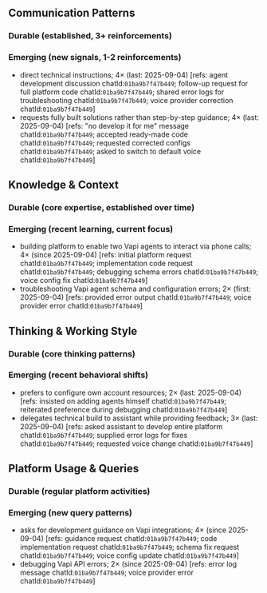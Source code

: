 ## Communication Patterns
### Durable (established, 3+ reinforcements)

### Emerging (new signals, 1-2 reinforcements)
- direct technical instructions; 4× (last: 2025-09-04) [refs: agent development discussion chatId:`01ba9b7f47b449`; follow-up request for full platform code chatId:`01ba9b7f47b449`; shared error logs for troubleshooting chatId:`01ba9b7f47b449`; voice provider correction chatId:`01ba9b7f47b449`]
- requests fully built solutions rather than step-by-step guidance; 4× (last: 2025-09-04) [refs: "no develop it for me" message chatId:`01ba9b7f47b449`; accepted ready-made code chatId:`01ba9b7f47b449`; requested corrected configs chatId:`01ba9b7f47b449`; asked to switch to default voice chatId:`01ba9b7f47b449`]

## Knowledge & Context
### Durable (core expertise, established over time)

### Emerging (recent learning, current focus)
- building platform to enable two Vapi agents to interact via phone calls; 4× (since 2025-09-04) [refs: initial platform request chatId:`01ba9b7f47b449`; implementation code request chatId:`01ba9b7f47b449`; debugging schema errors chatId:`01ba9b7f47b449`; voice config fix chatId:`01ba9b7f47b449`]
- troubleshooting Vapi agent schema and configuration errors; 2× (first: 2025-09-04) [refs: provided error output chatId:`01ba9b7f47b449`; voice provider error chatId:`01ba9b7f47b449`]

## Thinking & Working Style
### Durable (core thinking patterns)

### Emerging (recent behavioral shifts)
- prefers to configure own account resources; 2× (last: 2025-09-04) [refs: insisted on adding agents himself chatId:`01ba9b7f47b449`; reiterated preference during debugging chatId:`01ba9b7f47b449`]
- delegates technical build to assistant while providing feedback; 3× (last: 2025-09-04) [refs: asked assistant to develop entire platform chatId:`01ba9b7f47b449`; supplied error logs for fixes chatId:`01ba9b7f47b449`; requested voice change chatId:`01ba9b7f47b449`]

## Platform Usage & Queries
### Durable (regular platform activities)

### Emerging (new query patterns)
- asks for development guidance on Vapi integrations; 4× (since 2025-09-04) [refs: guidance request chatId:`01ba9b7f47b449`; code implementation request chatId:`01ba9b7f47b449`; schema fix request chatId:`01ba9b7f47b449`; voice config update chatId:`01ba9b7f47b449`]
- debugging Vapi API errors; 2× (since 2025-09-04) [refs: error log message chatId:`01ba9b7f47b449`; voice provider error chatId:`01ba9b7f47b449`]
